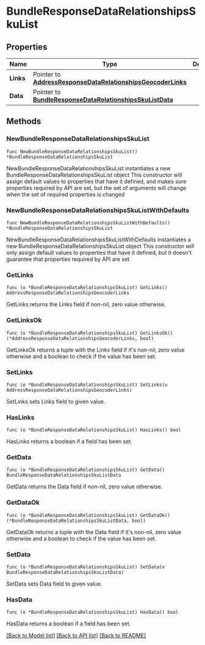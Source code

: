 # BundleResponseDataRelationshipsSkuList

## Properties

Name | Type | Description | Notes
------------ | ------------- | ------------- | -------------
**Links** | Pointer to [**AddressResponseDataRelationshipsGeocoderLinks**](AddressResponseDataRelationshipsGeocoderLinks.md) |  | [optional] 
**Data** | Pointer to [**BundleResponseDataRelationshipsSkuListData**](BundleResponseDataRelationshipsSkuListData.md) |  | [optional] 

## Methods

### NewBundleResponseDataRelationshipsSkuList

`func NewBundleResponseDataRelationshipsSkuList() *BundleResponseDataRelationshipsSkuList`

NewBundleResponseDataRelationshipsSkuList instantiates a new BundleResponseDataRelationshipsSkuList object
This constructor will assign default values to properties that have it defined,
and makes sure properties required by API are set, but the set of arguments
will change when the set of required properties is changed

### NewBundleResponseDataRelationshipsSkuListWithDefaults

`func NewBundleResponseDataRelationshipsSkuListWithDefaults() *BundleResponseDataRelationshipsSkuList`

NewBundleResponseDataRelationshipsSkuListWithDefaults instantiates a new BundleResponseDataRelationshipsSkuList object
This constructor will only assign default values to properties that have it defined,
but it doesn't guarantee that properties required by API are set

### GetLinks

`func (o *BundleResponseDataRelationshipsSkuList) GetLinks() AddressResponseDataRelationshipsGeocoderLinks`

GetLinks returns the Links field if non-nil, zero value otherwise.

### GetLinksOk

`func (o *BundleResponseDataRelationshipsSkuList) GetLinksOk() (*AddressResponseDataRelationshipsGeocoderLinks, bool)`

GetLinksOk returns a tuple with the Links field if it's non-nil, zero value otherwise
and a boolean to check if the value has been set.

### SetLinks

`func (o *BundleResponseDataRelationshipsSkuList) SetLinks(v AddressResponseDataRelationshipsGeocoderLinks)`

SetLinks sets Links field to given value.

### HasLinks

`func (o *BundleResponseDataRelationshipsSkuList) HasLinks() bool`

HasLinks returns a boolean if a field has been set.

### GetData

`func (o *BundleResponseDataRelationshipsSkuList) GetData() BundleResponseDataRelationshipsSkuListData`

GetData returns the Data field if non-nil, zero value otherwise.

### GetDataOk

`func (o *BundleResponseDataRelationshipsSkuList) GetDataOk() (*BundleResponseDataRelationshipsSkuListData, bool)`

GetDataOk returns a tuple with the Data field if it's non-nil, zero value otherwise
and a boolean to check if the value has been set.

### SetData

`func (o *BundleResponseDataRelationshipsSkuList) SetData(v BundleResponseDataRelationshipsSkuListData)`

SetData sets Data field to given value.

### HasData

`func (o *BundleResponseDataRelationshipsSkuList) HasData() bool`

HasData returns a boolean if a field has been set.


[[Back to Model list]](../README.md#documentation-for-models) [[Back to API list]](../README.md#documentation-for-api-endpoints) [[Back to README]](../README.md)


